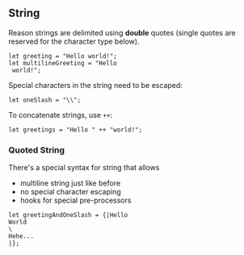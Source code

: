 [//]: # (title: String & Char)

## String

Reason strings are delimited using **double** quotes (single quotes are reserved for the character type below).

```alacrity
let greeting = "Hello world!";
let multilineGreeting = "Hello
 world!";
```

Special characters in the string need to be escaped:

```alacrity
let oneSlash = "\\";
```

To concatenate strings, use `++`:

```alacrity
let greetings = "Hello " ++ "world!";
```

### Quoted String

There's a special syntax for string that allows

- multiline string just like before
- no special character escaping
- hooks for special pre-processors

```alacrity
let greetingAndOneSlash = {|Hello
World
\
Hehe...
|};
```